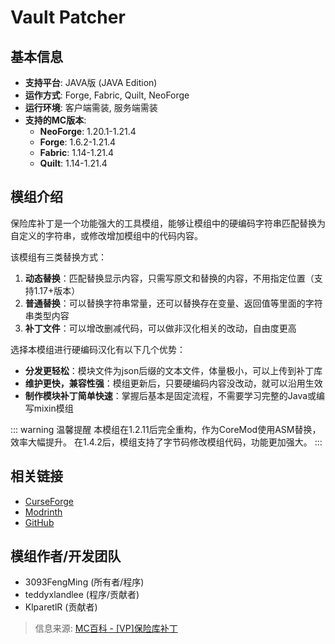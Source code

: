 # Vault Patcher
<ModInfo 
  curseForgeId="vault-patcher" 
  modName="保险库补丁（Vault Patcher）" 
  projectId="967052"
/>

## 基本信息


- **支持平台**: JAVA版 (JAVA Edition)
- **运作方式**: Forge, Fabric, Quilt, NeoForge
- **运行环境**: 客户端需装, 服务端需装
- **支持的MC版本**:
  - **NeoForge**: 1.20.1-1.21.4
  - **Forge**: 1.6.2-1.21.4
  - **Fabric**: 1.14-1.21.4
  - **Quilt**: 1.14-1.21.4

## 模组介绍

保险库补丁是一个功能强大的工具模组，能够让模组中的硬编码字符串匹配替换为自定义的字符串，或修改增加模组中的代码内容。

该模组有三类替换方式：
1. **动态替换**：匹配替换显示内容，只需写原文和替换的内容，不用指定位置（支持1.17+版本）
2. **普通替换**：可以替换字符串常量，还可以替换存在变量、返回值等里面的字符串类型内容
3. **补丁文件**：可以增改删减代码，可以做非汉化相关的改动，自由度更高

选择本模组进行硬编码汉化有以下几个优势：
- **分发更轻松**：模块文件为json后缀的文本文件，体量极小，可以上传到补丁库
- **维护更快，兼容性强**：模组更新后，只要硬编码内容没改动，就可以沿用生效
- **制作模块补丁简单快速**：掌握后基本是固定流程，不需要学习完整的Java或编写mixin模组

::: warning 温馨提醒
本模组在1.2.11后完全重构，作为CoreMod使用ASM替换，效率大幅提升。
在1.4.2后，模组支持了字节码修改模组代码，功能更加强大。
:::

## 相关链接

- [CurseForge](https://www.curseforge.com/minecraft/mc-mods/vault-patcher)
- [Modrinth](https://modrinth.com/mod/vault-patcher)
- [GitHub](https://github.com/3093FengMing/VaultPatcher)

## 模组作者/开发团队

- 3093FengMing (所有者/程序)
- teddyxlandlee (程序/贡献者)
- KlparetlR (贡献者)

> 信息来源: [MC百科 - [VP]保险库补丁](https://www.mcmod.cn/class/8765.html)
